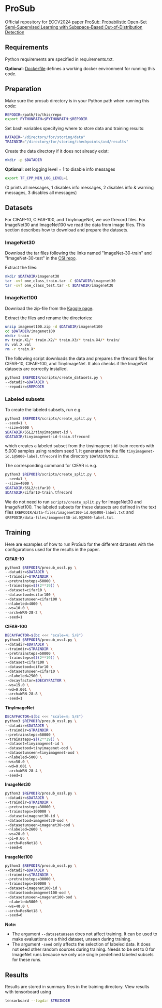 # ProSub

Official repository for ECCV2024 paper [ProSub: Probabilistic Open-Set Semi-Supervised Learning with Subspace-Based Out-of-Distribution Detection](https://arxiv.org/abs/2407.11735)

## Requirements

Python requirements are specified in requirements.txt.

**Optional**: [Dockerfile](Dockerfile) defines a working docker environment for running this code.

## Preparation

Make sure the prosub directory is in your Python path when running this code:
```bash
REPODIR=/path/to/this/repo
export PYTHONPATH=$PYTHONPATH:$REPODIR
```

Set bash variables specifying where to store data and training results:
```bash
DATADIR="/directory/for/storing/data"
TRAINDIR="/directory/for/storing/checkpoints/and/results"
```

Create the data directory if it does not already exist:
```bash
mkdir -p $DATADIR
```

**Optional**: set logging level = 1 to disable info messages
```bash
export TF_CPP_MIN_LOG_LEVEL=1
```
(0 prints all messages, 1 disables info messages, 2 disables info & warning messages, 3 disables all messages)


## Datasets

For CIFAR-10, CIFAR-100, and TinyImageNet, we use tfrecord files. For ImageNet30 and ImageNet100 we read the data from image files. This section describes how to download and prepare the datasets.

### ImageNet30
Download the tar files following the links named "ImageNet-30-train" and "ImageNet-30-test" in the [CSI repo](https://github.com/alinlab/CSI).

Extract the files:
```bash
mkdir $DATADIR/imagenet30
tar -xvf one_class_train.tar -C $DATADIR/imagenet30
tar -xvf one_class_test.tar -C $DATADIR/imagenet30
```

### ImageNet100
Download the zip-file from the [Kaggle page](https://www.kaggle.com/datasets/ambityga/imagenet100).

Extract the files and rename the directories:
```bash
unzip imagenet100.zip -d $DATADIR/imagenet100
cd $DATADIR/imagenet100
mkdir train
mv train.X1/* train.X2/* train.X3/* train.X4/* train/
mv val.X val
rm -r train.X*
```

The following script downloads the data and prepares the tfrecord files for CIFAR-10, CIFAR-100, and TinyImageNet. It also checks if the ImageNet datasets are correctly installed.
```bash
python3 $REPODIR/scripts/create_datasets.py \
--datadir=$DATADIR \
--repodir=$REPODIR
```

### Labeled subsets

To create the labeled subsets, run e.g.
```bash
python3 $REPODIR/scripts/create_split.py \
--seed=1 \
--size=5000 \
$DATADIR/SSL2/tinyimagenet-id \
$DATADIR/tinyimagenet-id-train.tfrecord
```
which creates a labeled subset from the tinyimagenet-id-train records with 5,000 samples using random seed 1. It generates the the file `tinyimagenet-id.1@5000-label.tfrecord` in the directory `$DATADIR/SSL2`.

The corresponding command for CIFAR is e.g.
```bash
python3 $REPODIR/scripts/create_split.py \
--seed=1 \
--size=4000 \
$DATADIR/SSL2/cifar10 \
$DATADIR/cifar10-train.tfrecord
```

We do not need to run `scripts/create_split.py` for ImageNet30 and ImageNet100. The labeled subsets for these datasets are defined in the text files `$REPODIR/data-files/imagenet100-id.0@5000-label.txt` and `$REPODIR/data-files/imagenet30-id.0@2600-label.txt`.

## Training

Here are examples of how to run ProSub for the different datasets with the configurations used for the results in the paper.

**CIFAR-10**
```bash
python3 $REPODIR/prosub_ossl.py \
--datadir=$DATADIR \
--traindir=$TRAINDIR \
--pretrainsteps=50000 \
--trainsteps=$((2**19)) \
--dataset=cifar10 \
--datasetood=cifar100 \
--datasetunseen=cifar100 \
--nlabeled=4000 \
--ws=10.0 \
--arch=WRN-28-2 \
--seed=1
```
**CIFAR-100**
```bash
DECAYFACTOR=$(bc <<< "scale=4; 5/8")
python3 $REPODIR/prosub_ossl.py \
--datadir=$DATADIR \
--traindir=$TRAINDIR \
--pretrainsteps=50000 \
--trainsteps=$((2**19)) \
--dataset=cifar100 \
--datasetood=cifar10 \
--datasetunseen=cifar10 \
--nlabeled=2500 \
--decayfactor=$DECAYFACTOR \
--ws=15.0 \
--wd=0.001 \
--arch=WRN-28-8 \
--seed=1
```

**TinyImageNet**
```bash
DECAYFACTOR=$(bc <<< "scale=4; 5/8")
python3 $REPODIR/prosub_ossl.py \
--datadir=$DATADIR \
--traindir=$TRAINDIR \
--pretrainsteps=50000 \
--trainsteps=$((2**19)) \
--dataset=tinyimagenet-id \
--datasetood=tinyimagenet-ood \
--datasetunseen=tinyimagenet-ood \
--nlabeled=5000 \
--ws=50.0 \
--wd=0.001 \
--arch=WRN-28-4 \
--seed=1
```

**ImageNet30**
```bash
python3 $REPODIR/prosub_ossl.py \
--datadir=$DATADIR \
--traindir=$TRAINDIR \
--pretrainsteps=30000 \
--trainsteps=100000 \
--dataset=imagenet30-id \
--datasetood=imagenet30-ood \
--datasetunseen=imagenet30-ood \
--nlabeled=2600 \
--ws=20.0 \
--pi=0.66 \
--arch=ResNet18 \
--seed=0
```

**ImageNet100**
```bash
python3 $REPODIR/prosub_ossl.py \
--datadir=$DATADIR \
--traindir=$TRAINDIR \
--pretrainsteps=30000 \
--trainsteps=100000 \
--dataset=imagenet100-id \
--datasetood=imagenet100-ood \
--datasetunseen=imagenet100-ood \
--nlabeled=5000 \
--ws=40.0 \
--arch=ResNet18 \
--seed=0
```

**Note:**
* The argument `--datasetunseen` does not affect training. It can be used to make evaluations on a third dataset, unseen during training.
* The argument `-seed` only affects the selection of labeled data. It does not seed other random sources during training. Needs to be set to 0 for ImageNet runs because we only use single predefined labeled subsets for these runs.

## Results

Results are stored in summary files in the training directory. View results with tensorboard using
```bash
tensorboard --logdir $TRAINDIR
```
